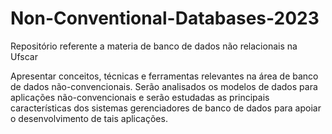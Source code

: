 # Non-Conventional-Databases-2023

Repositório referente a materia de banco de dados não relacionais na Ufscar

Apresentar conceitos, técnicas e ferramentas relevantes na área de banco de dados não-convencionais. Serão analisados os modelos de dados para aplicações não-convencionais e serão estudadas as principais características dos sistemas gerenciadores de banco de dados para apoiar o desenvolvimento de tais aplicações.

